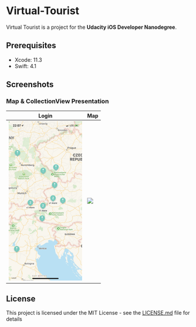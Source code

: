 # Virtual-Tourist
Virtual Tourist is a project for the **Udacity iOS Developer Nanodegree**.

## Prerequisites
- Xcode: 11.3
- Swift: 4.1

## Screenshots
### Map & CollectionView Presentation
| Login | Map |
|----------|-----------|
|<img src="https://github.com/MSWagner/Virtual-Tourist/blob/master/Screenshots/MapView.PNG" width="200">|<img src="https://github.com/MSWagner/Virtual-Tourist/blob/master/Screenshots/PhotoCollection.PNG" width="200">|

## License
This project is licensed under the MIT License - see the [LICENSE.md](LICENSE.md) file for details
